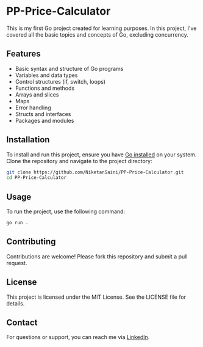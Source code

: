 
# PP-Price-Calculator

This is my first Go project created for learning purposes. In this project, I've covered all the basic topics and concepts of Go, excluding concurrency.

## Features

- Basic syntax and structure of Go programs
- Variables and data types
- Control structures (if, switch, loops)
- Functions and methods
- Arrays and slices
- Maps
- Error handling
- Structs and interfaces
- Packages and modules

## Installation

To install and run this project, ensure you have [Go installed](https://golang.org/doc/install) on your system. Clone the repository and navigate to the project directory:

```bash
git clone https://github.com/NiketanSaini/PP-Price-Calculator.git
cd PP-Price-Calculator
```

## Usage

To run the project, use the following command:

```bash
go run .
```

## Contributing

Contributions are welcome! Please fork this repository and submit a pull request.

## License

This project is licensed under the MIT License. See the LICENSE file for details.

## Contact

For questions or support, you can reach me via [LinkedIn](https://www.linkedin.com/in/0xniketansaini/).